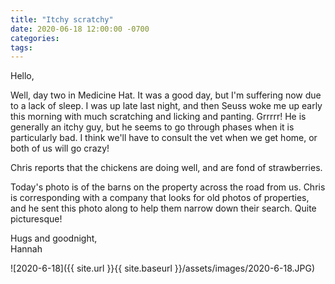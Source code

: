 ```yaml
---
title: "Itchy scratchy"
date: 2020-06-18 12:00:00 -0700
categories:
tags:
---
```


Hello,

Well, day two in Medicine Hat. It was a good day, but I'm suffering now due to a lack of sleep. I was up late last night, and then Seuss woke me up early this morning with much scratching and licking and panting. Grrrrr! He is generally an itchy guy, but he seems to go through phases when it is particularly bad. I think we'll have to consult the vet when we get home, or both of us will go crazy!

Chris reports that the chickens are doing well, and are fond of strawberries. 

Today's photo is of the barns on the property across the road from us. Chris is corresponding with a company that looks for old photos of properties, and he sent this photo along to help them narrow down their search. Quite picturesque!

Hugs and goodnight,<br />
Hannah

![2020-6-18]({{ site.url }}{{ site.baseurl }}/assets/images/2020-6-18.JPG)